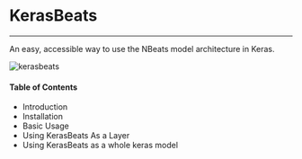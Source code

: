 # KerasBeats
----
An easy, accessible way to use the NBeats model architecture in Keras.

![kerasbeats](common/images/nbeats.PNG, "N-Beats Model Architecture")

 #### Table of Contents
   - Introduction
   - Installation
   - Basic Usage
   - Using KerasBeats As a Layer
   - Using KerasBeats as a whole keras model
